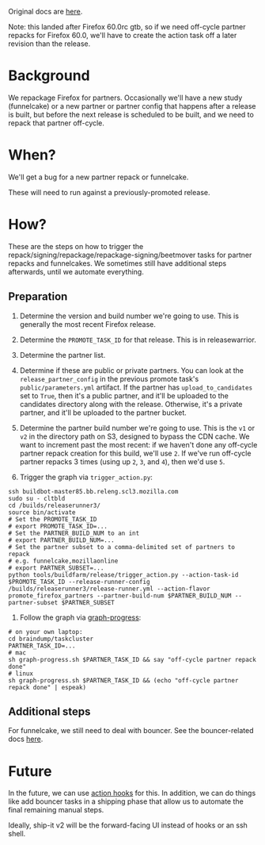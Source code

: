 Original docs are [here](https://mana.mozilla.org/wiki/display/RelEng/Partner+Repack+Creation).

Note: this landed after Firefox 60.0rc gtb, so if we need off-cycle partner repacks for Firefox 60.0, we'll have to create the action task off a later revision than the release.

# Background

We repackage Firefox for partners. Occasionally we'll have a new study (funnelcake) or a new partner or partner config that happens after a release is built, but before the next release is scheduled to be built, and we need to repack that partner off-cycle.

# When?

We'll get a bug for a new partner repack or funnelcake.

These will need to run against a previously-promoted release.

# How?

These are the steps on how to trigger the repack/signing/repackage/repackage-signing/beetmover tasks for partner repacks and funnelcakes. We sometimes still have additional steps afterwards, until we automate everything.

## Preparation

1. Determine the version and build number we're going to use. This is generally the most recent Firefox release.

1. Determine the `PROMOTE_TASK_ID` for that release. This is in releasewarrior.

1. Determine the partner list.

1. Determine if these are public or private partners. You can look at the `release_partner_config` in the previous promote task's `public/parameters.yml` artifact. If the partner has `upload_to_candidates` set to `True`, then it's a public partner, and it'll be uploaded to the candidates directory along with the release. Otherwise, it's a private partner, and it'll be uploaded to the partner bucket.

1. Determine the partner build number we're going to use. This is the `v1` or `v2` in the directory path on S3, designed to bypass the CDN cache. We want to increment past the most recent: if we haven't done any off-cycle partner repack creation for this build, we'll use `2`. If we've run off-cycle partner repacks 3 times (using up `2`, `3`, and `4`), then we'd use `5`.

1. Trigger the graph via `trigger_action.py`:

```
ssh buildbot-master85.bb.releng.scl3.mozilla.com
sudo su - cltbld
cd /builds/releaserunner3/
source bin/activate
# Set the PROMOTE_TASK_ID
# export PROMOTE_TASK_ID=...
# Set the PARTNER_BUILD_NUM to an int
# export PARTNER_BUILD_NUM=...
# Set the partner subset to a comma-delimited set of partners to repack
# e.g. funnelcake,mozillaonline
# export PARTNER_SUBSET=...
python tools/buildfarm/release/trigger_action.py --action-task-id $PROMOTE_TASK_ID --release-runner-config /builds/releaserunner3/release-runner.yml --action-flavor promote_firefox_partners --partner-build-num $PARTNER_BUILD_NUM --partner-subset $PARTNER_SUBSET
```

1. Follow the graph via [graph-progress](https://hg.mozilla.org/build/braindump/file/tip/taskcluster/graph-progress.sh):

```
# on your own laptop:
cd braindump/taskcluster
PARTNER_TASK_ID=...
# mac
sh graph-progress.sh $PARTNER_TASK_ID && say "off-cycle partner repack done"
# linux
sh graph-progress.sh $PARTNER_TASK_ID && (echo "off-cycle partner repack done" | espeak)
```

## Additional steps

For funnelcake, we still need to deal with bouncer. See the bouncer-related docs [here](https://mana.mozilla.org/wiki/display/RelEng/Partner+Repack+Creation#PartnerRepackCreation-Funnelcakebuilds).

# Future

In the future, we can use [action hooks](https://bugzilla.mozilla.org/show_bug.cgi?id=1415868) for this. In addition, we can do things like add bouncer tasks in a shipping phase that allow us to automate the final remaining manual steps.

Ideally, ship-it v2 will be the forward-facing UI instead of hooks or an ssh shell.
